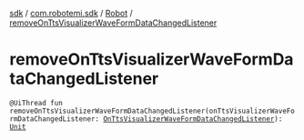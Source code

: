 [sdk](../../index.md) / [com.robotemi.sdk](../index.md) / [Robot](index.md) / [removeOnTtsVisualizerWaveFormDataChangedListener](./remove-on-tts-visualizer-wave-form-data-changed-listener.md)

# removeOnTtsVisualizerWaveFormDataChangedListener

`@UiThread fun removeOnTtsVisualizerWaveFormDataChangedListener(onTtsVisualizerWaveFormDataChangedListener: `[`OnTtsVisualizerWaveFormDataChangedListener`](../../com.robotemi.sdk.listeners/-on-tts-visualizer-wave-form-data-changed-listener/index.md)`): `[`Unit`](https://kotlinlang.org/api/latest/jvm/stdlib/kotlin/-unit/index.html)